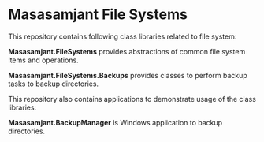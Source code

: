 # Masasamjant File Systems

This repository contains following class libraries related to file system:

**Masasamjant.FileSystems** provides abstractions of common file system items and operations.

**Masasamjant.FileSystems.Backups** provides classes to perform backup tasks to backup directories.

This repository also contains applications to demonstrate usage of the class libraries:

**Masasamjant.BackupManager** is Windows application to backup directories.
